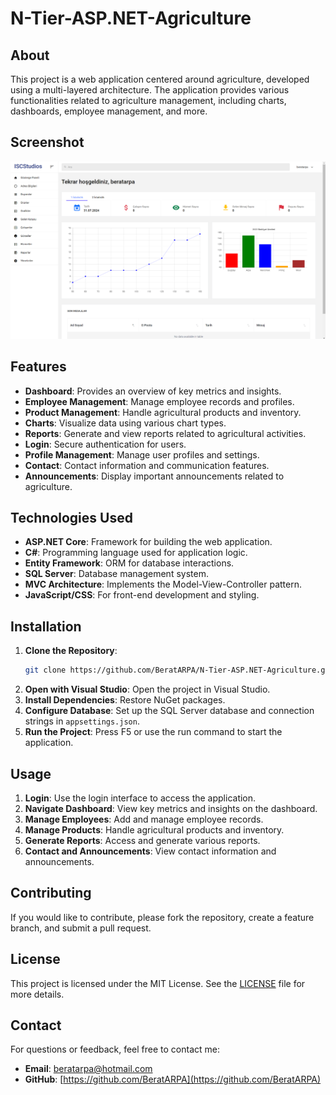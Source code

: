 # N-Tier-ASP.NET-Agriculture

## About

This project is a web application centered around agriculture, developed using a multi-layered architecture. The application provides various functionalities related to agriculture management, including charts, dashboards, employee management, and more.

## Screenshot
![Interface](Screenshots/Dashboard.png)

## Features

- **Dashboard**: Provides an overview of key metrics and insights.
- **Employee Management**: Manage employee records and profiles.
- **Product Management**: Handle agricultural products and inventory.
- **Charts**: Visualize data using various chart types.
- **Reports**: Generate and view reports related to agricultural activities.
- **Login**: Secure authentication for users.
- **Profile Management**: Manage user profiles and settings.
- **Contact**: Contact information and communication features.
- **Announcements**: Display important announcements related to agriculture.

## Technologies Used

- **ASP.NET Core**: Framework for building the web application.
- **C#**: Programming language used for application logic.
- **Entity Framework**: ORM for database interactions.
- **SQL Server**: Database management system.
- **MVC Architecture**: Implements the Model-View-Controller pattern.
- **JavaScript/CSS**: For front-end development and styling.

## Installation

1. **Clone the Repository**:
    ```sh
    git clone https://github.com/BeratARPA/N-Tier-ASP.NET-Agriculture.git
    ```
2. **Open with Visual Studio**: Open the project in Visual Studio.
3. **Install Dependencies**: Restore NuGet packages.
4. **Configure Database**: Set up the SQL Server database and connection strings in `appsettings.json`.
5. **Run the Project**: Press F5 or use the run command to start the application.

## Usage

1. **Login**: Use the login interface to access the application.
2. **Navigate Dashboard**: View key metrics and insights on the dashboard.
3. **Manage Employees**: Add and manage employee records.
4. **Manage Products**: Handle agricultural products and inventory.
5. **Generate Reports**: Access and generate various reports.
6. **Contact and Announcements**: View contact information and announcements.

## Contributing

If you would like to contribute, please fork the repository, create a feature branch, and submit a pull request.

## License

This project is licensed under the MIT License. See the [LICENSE](LICENSE) file for more details.

## Contact

For questions or feedback, feel free to contact me:
- **Email**: [beratarpa@hotmail.com](mailto:beratarpa@hotmail.com)
- **GitHub**: [https://github.com/BeratARPA](https://github.com/BeratARPA)

